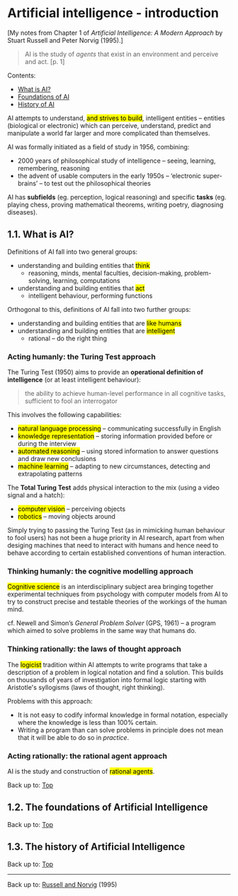 # Artificial intelligence - introduction

\[My notes from Chapter 1 of *Artificial Intelligence: A Modern Approach* by Stuart Russell and Peter Norvig (1995).\]

> AI is the study of *agents* that exist in an environment and perceive and act. [p. 1]

Contents:
- [What is AI?](#11-what-is-ai)
- [Foundations of AI](#12-the-foundations-of-artificial-intelligence)
- [History of AI](#13-the-history-of-artificial-intelligence)

AI attempts to understand, <mark>and strives to build</mark>, intelligent entities – entities (biological or electronic) which can perceive, understand, predict and manipulate a world far larger and more complicated than themselves.

AI was formally initiated as a field of study in 1956, combining:
- 2000 years of philosophical study of intelligence – seeing, learning, remembering, reasoning
- the advent of usable computers in the early 1950s – ‘electronic super-brains’ – to test out the philosophical theories

AI has **subfields** (eg. perception, logical reasoning) and specific **tasks** (eg. playing chess, proving mathematical theorems, writing poetry, diagnosing diseases).

## 1.1. What is AI?

Definitions of AI fall into two general groups:
- understanding and building entities that <mark>think</mark>
  - reasoning, minds, mental faculties, decision-making, problem-solving, learning, computations
- understanding and building entities that <mark>act</mark>
  - intelligent behaviour, performing functions

Orthogonal to this, definitions of AI fall into two further groups:
- understanding and building entities that are <mark>like humans</mark>
- understanding and building entities that are <mark>intelligent</mark>
  - rational – do the right thing

### Acting humanly: the Turing Test approach

The Turing Test (1950) aims to provide an **operational definition of intelligence** (or at least intelligent behaviour):

> the ability to achieve human-level performance in all cognitive tasks, sufficient to fool an interrogator

This involves the following capabilities:
- <mark>natural language processing</mark> – communicating successfully in English
- <mark>knowledge representation</mark> – storing information provided before or during the interview
- <mark>automated reasoning</mark> – using stored information to answer questions and draw new conclusions
- <mark>machine learning</mark> – adapting to new circumstances, detecting and extrapolating patterns

The **Total Turing Test** adds physical interaction to the mix (using a video signal and a hatch):
- <mark>computer vision</mark> – perceiving objects
- <mark>robotics</mark> – moving objects around

Simply trying to passing the Turing Test (as in mimicking human behaviour to fool users) has not been a huge priority in AI research, apart from when desiging machines that need to interact with humans and hence need to behave according to certain established conventions of human interaction.

### Thinking humanly: the cognitive modelling approach

<mark>Cognitive science</mark> is an interdisciplinary subject area bringing together experimental techniques from psychology with computer models from AI to try to construct precise and testable theories of the workings of the human mind.

cf. Newell and Simon’s *General Problem Solver* (GPS, 1961) – a program which aimed to solve problems in the same way that humans do.

### Thinking rationally: the laws of thought approach

The <mark>logicist</mark> tradition within AI attempts to write programs that take a description of a problem in logical notation and find a solution. This builds on thousands of years of investigation into formal logic starting with Aristotle's syllogisms (laws of thought, right thinking).

Problems with this approach:
- It is not easy to codify informal knowledge in formal notation, especially where the knowledge is less than 100% certain.
- Writing a program than can solve problems in principle does not mean that it will be able to do so in *practice*.

### Acting rationally: the rational agent approach

AI is the study and construction of <mark>rational agents</mark>.



Back up to: [Top](#)

## 1.2. The foundations of Artificial Intelligence


Back up to: [Top](#)

## 1.3. The history of Artificial Intelligence

Back up to: [Top](#)



----

Back up to: [Russell and Norvig](index.md) (1995)
